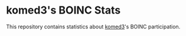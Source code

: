 # komed3's BOINC Stats

This repository contains statistics about [komed3](https://milkyway.cs.rpi.edu/milkyway/show_user.php?userid=8028098)'s BOINC participation.